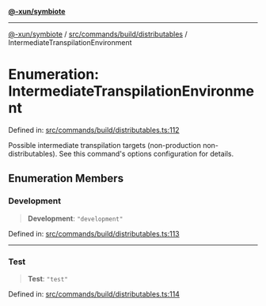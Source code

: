 [**@-xun/symbiote**](../../../../../README.md)

***

[@-xun/symbiote](../../../../../README.md) / [src/commands/build/distributables](../README.md) / IntermediateTranspilationEnvironment

# Enumeration: IntermediateTranspilationEnvironment

Defined in: [src/commands/build/distributables.ts:112](https://github.com/Xunnamius/symbiote/blob/bf93fc6ee8086ef7d92447ad716f3811a334edee/src/commands/build/distributables.ts#L112)

Possible intermediate transpilation targets (non-production
non-distributables). See this command's options configuration for details.

## Enumeration Members

### Development

> **Development**: `"development"`

Defined in: [src/commands/build/distributables.ts:113](https://github.com/Xunnamius/symbiote/blob/bf93fc6ee8086ef7d92447ad716f3811a334edee/src/commands/build/distributables.ts#L113)

***

### Test

> **Test**: `"test"`

Defined in: [src/commands/build/distributables.ts:114](https://github.com/Xunnamius/symbiote/blob/bf93fc6ee8086ef7d92447ad716f3811a334edee/src/commands/build/distributables.ts#L114)
